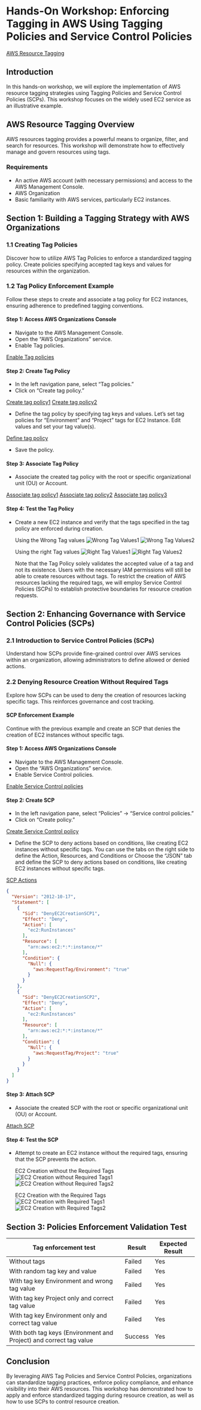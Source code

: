 # Hands-On Workshop: Enforcing Tagging in AWS Using Tagging Policies and Service Control Policies

[AWS Resource Tagging](images/aws_resource_tagging.png)

## Introduction

In this hands-on workshop, we will explore the implementation of AWS resource tagging strategies using Tagging Policies and Service Control Policies (SCPs). This workshop focuses on the widely used EC2 service as an illustrative example.

## AWS Resource Tagging Overview

AWS resources tagging provides a powerful means to organize, filter, and search for resources. This workshop will demonstrate how to effectively manage and govern resources using tags.

### Requirements

- An active AWS account (with necessary permissions) and access to the AWS Management Console.
- AWS Organization
- Basic familiarity with AWS services, particularly EC2 instances.

## Section 1: Building a Tagging Strategy with AWS Organizations

### 1.1 Creating Tag Policies

Discover how to utilize AWS Tag Policies to enforce a standardized tagging policy. Create policies specifying accepted tag keys and values for resources within the organization.

### 1.2 Tag Policy Enforcement Example

Follow these steps to create and associate a tag policy for EC2 instances, ensuring adherence to predefined tagging conventions.

#### Step 1: Access AWS Organizations Console

- Navigate to the AWS Management Console.
- Open the “AWS Organizations” service.
- Enable Tag policies.

[Enable Tag policies](images/Enable_Tag_policies.png)

#### Step 2: Create Tag Policy

- In the left navigation pane, select “Tag policies.”
- Click on “Create tag policy.”

[Create tag policy1](images/Create_tag_policy1.png)
[Create tag policy2](images/Create_tag_policy2.png)

- Define the tag policy by specifying tag keys and values. Let’s set tag policies for “Environment” and “Project” tags for EC2 Instance. Edit values and set your tag value(s).

[Define tag policy](images/Define_tag_policy.png)

- Save the policy.

#### Step 3: Associate Tag Policy

- Associate the created tag policy with the root or specific organizational unit (OU) or Account.

[Associate tag policy1](images/Associate_tag_policy1.png)
[Associate tag policy2](images/Associate_tag_policy2.png)
[Associate tag policy3](images/Associate_tag_policy3.png)

#### Step 4: Test the Tag Policy

- Create a new EC2 instance and verify that the tags specified in the tag policy are enforced during creation.

   Using the Wrong Tag values
   ![Wrong Tag Values1](images/wrong_tag_values1.png)
   ![Wrong Tag Values2](images/wrong_tag_values2.png)

   Using the right Tag values
   ![Right Tag Values1](images/right_tag_values1.png)
   ![Right Tag Values2](images/right_tag_values2.png)

   Note that the Tag Policy solely validates the accepted value of a tag and not its existence. Users with the necessary IAM permissions will still be able to create resources without tags. To restrict the creation of AWS resources lacking the required tags, we will employ Service Control Policies (SCPs) to establish protective boundaries for resource creation requests.

## Section 2: Enhancing Governance with Service Control Policies (SCPs)

### 2.1 Introduction to Service Control Policies (SCPs)

Understand how SCPs provide fine-grained control over AWS services within an organization, allowing administrators to define allowed or denied actions.

### 2.2 Denying Resource Creation Without Required Tags

Explore how SCPs can be used to deny the creation of resources lacking specific tags. This reinforces governance and cost tracking.

#### SCP Enforcement Example

Continue with the previous example and create an SCP that denies the creation of EC2 instances without specific tags.

#### Step 1: Access AWS Organizations Console

- Navigate to the AWS Management Console.
- Open the “AWS Organizations” service.
- Enable Service Control policies.

[Enable Service Control policies](images/Enable_Service_control_policies.png)

#### Step 2: Create SCP

- In the left navigation pane, select “Policies” -> “Service control policies.”
- Click on “Create policy.”

[Create Service Control policy](images/Create_Service_control_policy.png)

- Define the SCP to deny actions based on conditions, like creating EC2 instances without specific tags. You can use the tabs on the right side to define the Action, Resources, and Conditions or Choose the “JSON” tab and define the SCP to deny actions based on conditions, like creating EC2 instances without specific tags.

[SCP Actions](images/SCP_actions.png)

```json
{
  "Version": "2012-10-17",
  "Statement": [
    {
      "Sid": "DenyEC2CreationSCP1",
      "Effect": "Deny",
      "Action": [
        "ec2:RunInstances"
      ],
      "Resource": [
        "arn:aws:ec2:*:*:instance/*"
      ],
      "Condition": {
        "Null": {
          "aws:RequestTag/Environment": "true"
        }
      }
    },
    {
      "Sid": "DenyEC2CreationSCP2",
      "Effect": "Deny",
      "Action": [
        "ec2:RunInstances"
      ],
      "Resource": [
        "arn:aws:ec2:*:*:instance/*"
      ],
      "Condition": {
        "Null": {
          "aws:RequestTag/Project": "true"
        }
      }
    }
  ]
}
```
#### Step 3: Attach SCP

- Associate the created SCP with the root or specific organizational unit (OU) or Account.

[Attach SCP](images/Attach_SCP.png)

#### Step 4: Test the SCP

- Attempt to create an EC2 instance without the required tags, ensuring that the SCP prevents the action.

   EC2 Creation without the Required Tags
   ![EC2 Creation without Required Tags1](images/ec2-creation-no-tags1.png)
   ![EC2 Creation without Required Tags2](images/ec2-creation-no-tags2.png)

   EC2 Creation with the Required Tags
   ![EC2 Creation with Required Tags1](images/ec2-creation-with-tags1.png)
   ![EC2 Creation with Required Tags2](images/ec2-creation-with-tags2.png)

## Section 3: Policies Enforcement Validation Test

| Tag enforcement test                                  | Result | Expected Result |
|--------------------------------------------------------|--------|-----------------|
| Without tags                                           | Failed | Yes             |
| With random tag key and value                           | Failed | Yes             |
| With tag key Environment and wrong tag value            | Failed | Yes             |
| With tag key Project only and correct tag value         | Failed | Yes             |
| With tag key Environment only and correct tag value     | Failed | Yes             |
| With both tag keys (Environment and Project) and correct tag value | Success | Yes             |

## Conclusion

By leveraging AWS Tag Policies and Service Control Policies, organizations can standardize tagging practices, enforce policy compliance, and enhance visibility into their AWS resources. This workshop has demonstrated how to apply and enforce standardized tagging during resource creation, as well as how to use SCPs to control resource creation.
